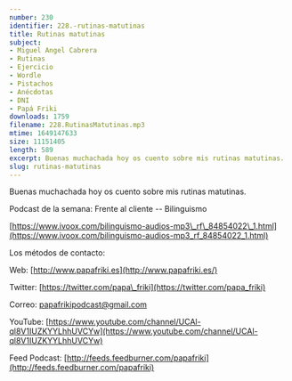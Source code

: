 ```yaml
---
number: 230
identifier: 228.-rutinas-matutinas
title: Rutinas matutinas
subject:
- Miguel Angel Cabrera
- Rutinas
- Ejercicio
- Wordle
- Pistachos
- Anécdotas
- DNI
- Papá Friki
downloads: 1759
filename: 228.RutinasMatutinas.mp3
mtime: 1649147633
size: 11151405
length: 589
excerpt: Buenas muchachada hoy os cuento sobre mis rutinas matutinas.
slug: rutinas-matutinas
---
```

Buenas muchachada hoy os cuento sobre mis rutinas matutinas.

Podcast de la semana: Frente al cliente -- Bilinguismo

[https://www.ivoox.com/bilinguismo-audios-mp3\_rf\_84854022\_1.html](https://www.ivoox.com/bilinguismo-audios-mp3_rf_84854022_1.html)

Los métodos de contacto:

Web: [http://www.papafriki.es](http://www.papafriki.es/)

Twitter: [https://twitter.com/papa\_friki](https://twitter.com/papa_friki)

Correo: [papafrikipodcast@gmail.com](https://archive.org/details/papafrikipodast@gmail.com)

YouTube: [https://www.youtube.com/channel/UCAl-ql8V1IUZKYYLhhUVCYw](https://www.youtube.com/channel/UCAl-ql8V1IUZKYYLhhUVCYw)

Feed Podcast: [http://feeds.feedburner.com/papafriki](http://feeds.feedburner.com/papafriki)